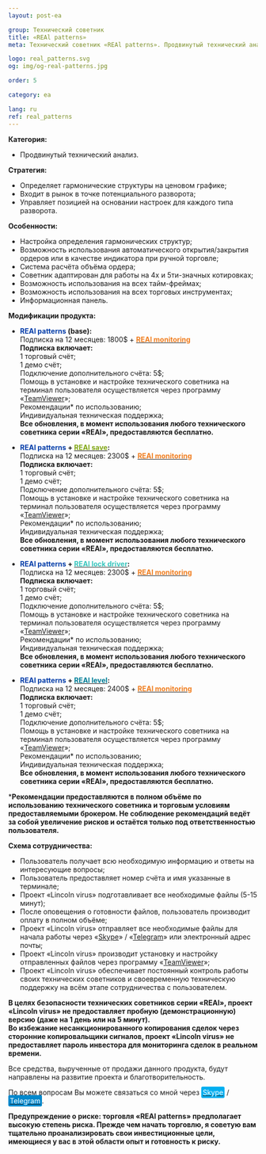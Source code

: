 ```yaml
---
layout: post-ea

group: Технический советник
title: «REAl patterns»
meta: Технический советник «REAl patterns». Продвинутый технический анализ. Все средства, вырученные от продажи данного продукта, будут направлены на развитие проекта и благотворительность.

logo: real_patterns.svg
og: img/og-real-patterns.jpg

order: 5

category: ea

lang: ru
ref: real_patterns
---
```


**Категория:**
  - Продвинутый технический анализ.

**Стратегия:**
  - Определяет гармонические структуры на ценовом графике;
  - Входит в рынок в точке потенциального разворота;
  - Управляет позицией на основании настроек для каждого типа разворота.

**Особенности:**
  - Настройка определения гармонических структур;
  - Возможность использования автоматического открытия/закрытия ордеров или в качестве индикатора при ручной торговле;
  - Система расчёта объёма ордера;
  - Советник адаптирован для работы на 4х и 5ти-значных котировках;
  - Возможность использования на всех тайм-фреймах;
  - Возможность использования на всех торговых инструментах;
  - Информационная панель.

**Модификации продукта:**

  - **<span style="color:#033da9">REAl patterns</span> (base):**  
  Подписка на 12 месяцев: 1800$ + **<a href="https://lincolnvirus.com/projects/ru/forex/real_monitoring.html" target="_blank"><span style="color:#f07e20">REAl monitoring</span></a>**  
  **Подписка включает:**  
  1 торговый счёт;  
  1 демо счёт;  
  Подключение дополнительного счёта: 5$;  
  Помощь в установке и настройке технического советника на терминал пользователя осуществляется через программу «<a href="https://www.teamviewer.com/ru/" target="_blank">TeamViewer</a>»;  
  Рекомендации* по использованию;  
  Индивидуальная техническая поддержка;  
  **Все обновления, в момент использования любого технического советника серии «REAl», предоставляются бесплатно.**
  
  - **<span style="color:#033da9">REAl patterns</span> + <a href="https://lincolnvirus.com/projects/ru/forex/real_save.html" target="_blank"><span style="color:#81a614">REAl save</span></a>:**  
  Подписка на 12 месяцев: 2300$ + **<a href="https://lincolnvirus.com/projects/ru/forex/real_monitoring.html" target="_blank"><span style="color:#f07e20">REAl monitoring</span></a>**  
  **Подписка включает:**  
  1 торговый счёт;  
  1 демо счёт;  
  Подключение дополнительного счёта: 5$;  
  Помощь в установке и настройке технического советника на терминал пользователя осуществляется через программу «<a href="https://www.teamviewer.com/ru/" target="_blank">TeamViewer</a>»;  
  Рекомендации* по использованию;  
  Индивидуальная техническая поддержка;  
  **Все обновления, в момент использования любого технического советника серии «REAl», предоставляются бесплатно.**
  
  - **<span style="color:#033da9">REAl patterns</span> + <a href="https://lincolnvirus.com/projects/ru/forex/real_lock_driver.html" target="_blank"><span style="color:#39c6be">REAl lock driver</span></a>:**  
  Подписка на 12 месяцев: 2300$ + **<a href="https://lincolnvirus.com/projects/ru/forex/real_monitoring.html" target="_blank"><span style="color:#f07e20">REAl monitoring</span></a>**  
  **Подписка включает:**  
  1 торговый счёт;  
  1 демо счёт;  
  Подключение дополнительного счёта: 5$;  
  Помощь в установке и настройке технического советника на терминал пользователя осуществляется через программу «<a href="https://www.teamviewer.com/ru/" target="_blank">TeamViewer</a>»;  
  Рекомендации* по использованию;  
  Индивидуальная техническая поддержка;  
  **Все обновления, в момент использования любого технического советника серии «REAl», предоставляются бесплатно.**
  
  - **<span style="color:#033da9">REAl patterns</span> + <a href="https://lincolnvirus.com/projects/ru/forex/real_level.html" target="_blank"><span style="color:#007e97">REAl level</span></a>:**  
  Подписка на 12 месяцев: 2400$ + **<a href="https://lincolnvirus.com/projects/ru/forex/real_monitoring.html" target="_blank"><span style="color:#f07e20">REAl monitoring</span></a>**  
  **Подписка включает:**  
  1 торговый счёт;  
  1 демо счёт;  
  Подключение дополнительного счёта: 5$;  
  Помощь в установке и настройке технического советника на терминал пользователя осуществляется через программу «<a href="https://www.teamviewer.com/ru/" target="_blank">TeamViewer</a>»;  
  Рекомендации* по использованию;  
  Индивидуальная техническая поддержка;  
  **Все обновления, в момент использования любого технического советника серии «REAl», предоставляются бесплатно.**
  
***Рекомендации предоставляются в полном объёме по использованию технического советника и торговым условиям предоставляемыми брокером. Не соблюдение рекомендаций ведёт за собой увеличение рисков и остаётся только под ответственностью пользователя.**
  
  **Схема сотрудничества:**  

- Пользователь получает всю необходимую информацию и ответы на интересующие вопросы;  
- Пользователь предоставляет номер счёта и имя указанные в терминале;  
- Проект «Lincoln virus» подготавливает все необходимые файлы (5-15 минут);  
- После оповещения о готовности файлов, пользователь производит оплату в полном объёме;  
- Проект «Lincoln virus» отправляет все необходимые файлы для начала работы через «<a href="skype:chutkoy89?call" target="_blank">Skype</a>» / «<a href="https://t.me/chutkoy" target="_blank">Telegram</a>» или электронный адрес почты;  
- Проект «Lincoln virus» производит установку и настройку отправленных файлов через программу «<a href="https://www.teamviewer.com/ru/" target="_blank">TeamViewer</a>»;  
- Проект «Lincoln virus» обеспечивает постоянный контроль работы своих технических советников и своевременную техническую поддержку на всём этапе сотрудничества с пользователем.

**В целях безопасности технических советников серии «REAl», проект «Lincoln virus» не предоставляет пробную (демонстрационную) версию (даже на 1 день или на 5 минут).**  
**Во избежание несанкционированного копирования сделок через сторонние копировальщики сигналов, проект «Lincoln virus» не предоставляет пароль инвестора для мониторинга сделок в реальном времени.**

Все средства, вырученные от продажи данного продукта, будут направлены на развитие проекта и благотворительность.

По всем вопросам Вы можете связаться со мной через <a href="skype:chutkoy89?call" target="_blank"><span style="background-color:#00aff0; color:white; padding:3px; border-radius: 3px">Skype</span></a> / <a href="https://t.me/chutkoy" target="_blank"><span style="background-color:#0088cc; color:white; padding:3px; border-radius: 3px">Telegram</span></a>.

**Предупреждение о риске: торговля «REAl patterns» предполагает высокую степень риска. Прежде чем начать торговлю, я советую вам тщательно проанализировать свои инвестиционные цели, имеющиеся у вас в этой области опыт и готовность к риску.**
